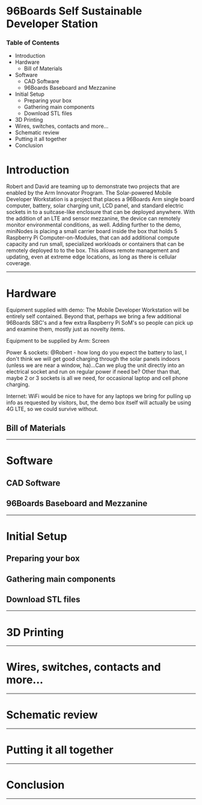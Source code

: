 # 96Boards Self Sustainable Developer Station

### Table of Contents

- Introduction
- Hardware
   - Bill of Materials
- Software
   - CAD Software
   - 96Boards Baseboard and Mezzanine
- Initial Setup
   - Preparing your box
   - Gathering main components
   - Download STL files
- 3D Printing
- Wires, switches, contacts and more...
- Schematic review
- Putting it all together
- Conclusion

# Introduction

Robert and David are teaming up to demonstrate two projects that are enabled by the Arm Innovator Program.  The Solar-powered Mobile Developer Workstation is a project that places a 96Boards Arm single board computer, battery, solar charging unit, LCD panel, and standard electric sockets in to a suitcase-like enclosure that can be deployed anywhere.  With the addition of an LTE and sensor mezzanine, the device can remotely monitor environmental conditions, as well.  Adding further to the demo, miniNodes is placing a small carrier board inside the box that holds 5 Raspberry Pi Computer-on-Modules, that can add additional compute capacity and run small, specialized workloads or containers that can be remotely deployed to to the box.  This allows remote management and updating, even at extreme edge locations, as long as there is cellular coverage.  

***

# Hardware

Equipment supplied with demo:  The Mobile Developer Workstation will be entirely self contained.  Beyond that, perhaps we bring a few additional 96Boards SBC's and a few extra Raspberry Pi SoM's so people can pick up and examine them, mostly just as novelty items.

Equipment to be supplied by Arm: Screen

Power & sockets:  @Robert - how long do you expect the battery to last, I don't think we will get good charging through the solar panels indoors (unless we are near a window, ha)...Can we plug the unit directly into an electrical socket and run on regular power if need be?     Other than that, maybe 2 or 3 sockets is all we need, for occasional laptop and cell phone charging.

Internet:  WiFi would be nice to have for any laptops we bring for pulling up info as requested by visitors, but, the demo box itself will actually be using 4G LTE, so we could survive without. 

## Bill of Materials

***

# Software

## CAD Software

## 96Boards Baseboard and Mezzanine

***

# Initial Setup

## Preparing your box

## Gathering main components

## Download STL files

***

# 3D Printing

***

# Wires, switches, contacts and more...

***

# Schematic review

***

# Putting it all together

***

# Conclusion

***
